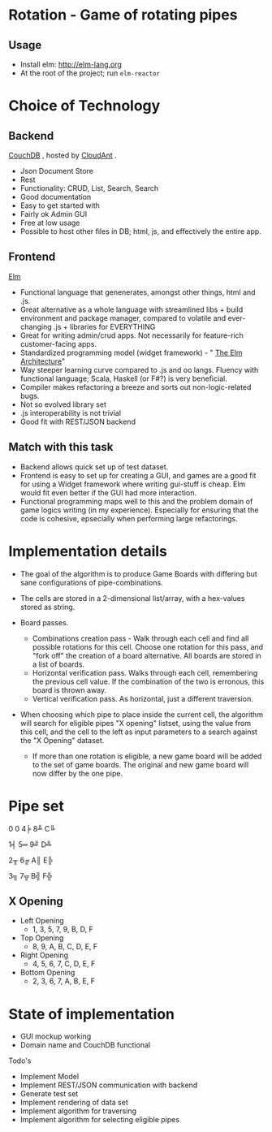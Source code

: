 Rotation - Game of rotating pipes
=================================


Usage
-----
* Install elm: http://elm-lang.org
* At the root of the project; run ``elm-reactor``
 
Choice of Technology
====================
Backend
-------
[CouchDB](https://couchdb.apache.org/) , hosted by [CloudAnt](https://cloudant.com/) . 

* Json Document Store
* Rest
* Functionality: CRUD, List, Search, Search
* Good documentation
* Easy to get started with
* Fairly ok Admin GUI
* Free at low usage
* Possible to host other files in DB; html, js, and effectively the entire app.

Frontend
--------
[Elm](http://elm-lang.org) 

* Functional language that genenerates, amongst other things, html and .js. 
* Great alternative as a whole language with streamlined libs + build environment and package manager, compared to volatile and ever-changing .js + libraries for EVERYTHING
* Great for writing admin/crud apps. Not necessarily for feature-rich customer-facing apps.
* Standardized programming model (widget framework) - " [The Elm Architecture](https://guide.elm-lang.org/architecture/)"
* Way steeper learning curve compared to .js and oo langs. Fluency with functional language; Scala, Haskell (or F#?) is very beneficial.
* Compiler makes refactoring a breeze and sorts out non-logic-related bugs.
* Not so evolved library set
* .js interoperability is not trivial
* Good fit with REST/JSON backend

Match with this task
--------------------

* Backend allows quick set up of test dataset. 
* Frontend is easy to set up for creating a GUI, and games are a good fit for using a Widget framework where writing gui-stuff is cheap. Elm would fit even better if the GUI had more interaction.
* Functional programming maps well to this and the problem domain of game logics writing (in my experience). Especially for ensuring that the code is cohesive, epsecially when performing large refactorings.

Implementation details
======================
* The goal of the algorithm is to produce Game Boards with differing but sane configurations of pipe-combinations.
* The cells are stored in a 2-dimensional list/array, with a hex-values stored as string.

* Board passes.
    * Combinations creation pass - Walk through each cell and find all possible rotations for this cell. Choose one rotation for this pass, and "fork off" the creation of a board alternative. All boards are stored in a list of boards. 
    * Horizontal verification pass. Walks through each cell, remembering the previous cell value. If the combination of the two is erronous, this board is thrown away. 
    * Vertical verification pass. As horizontal, just a different traversion. 
* When choosing which pipe to place inside the current cell, the algorithm will search for eligible pipes "X opening" listset, using the value from this cell, and the cell to the left as input parameters to a search against the "X Opening" dataset. 
    * If more than one rotation is eligible, a new game board will be added to the set of game boards. The original and new game board will now differ by the one pipe.


Pipe set
========
0 0 4╞  8╨  C╚

1╡  5═  9╝  D╩

2╥  6╔  A║  E╠

3╗  7╦  B╣  F╬

X Opening
---------

* Left Opening
    * 1, 3, 5, 7, 9, B, D, F
* Top Opening
    * 8, 9, A, B, C, D, E, F
* Right Opening
    * 4, 5, 6, 7, C, D, E, F
* Bottom Opening
    * 2, 3, 6, 7, A, B, E, F
    
State of implementation
=======================

* GUI mockup working
* Domain name and CouchDB functional

Todo's

* Implement Model
* Implement REST/JSON communication with backend
* Generate test set
* Implement rendering of data set
* Implement algorithm for traversing
* Implement algorithm for selecting eligible pipes  